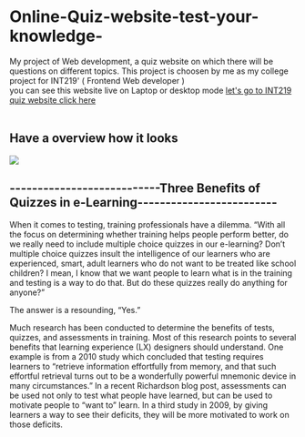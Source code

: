 # Online-Quiz-website-test-your-knowledge- #
My project of Web development, a quiz website on which there will be questions on different topics. This project is choosen by me as my college project for INT219'
( Frontend Web developer )
<br />you can see this website live on Laptop or desktop mode [let's go to INT219 quiz website click here](int219quiz.surge.sh)
<br />
<br />
## Have a overview how it looks ##
![](int219_ca3.gif)
## ---------------------------Three Benefits of Quizzes in e-Learning------------------------- ##

When it comes to testing, training professionals have a dilemma. “With all the focus on determining whether training helps people perform better, do we really need to include multiple choice quizzes in our e-learning? Don’t multiple choice quizzes insult the intelligence of our learners who are experienced, smart, adult learners who do not want to be treated like school children? I mean, I know that we want people to learn what is in the training and testing is a way to do that. But do these quizzes really do anything for anyone?”


The answer is a resounding, “Yes.”

Much research has been conducted to determine the benefits of tests, quizzes, and assessments in training. Most of this research points to several benefits that learning experience (LX) designers should understand. One example is from a 2010 study which concluded that testing requires learners to “retrieve information effortfully from memory, and that such effortful retrieval turns out to be a wonderfully powerful mnemonic device in many circumstances.” In a recent Richardson blog post, assessments can be used not only to test what people have learned, but can be used to motivate people to “want to” learn. In a third study in 2009, by giving learners a way to see their deficits, they will be more motivated to work on those deficits.
